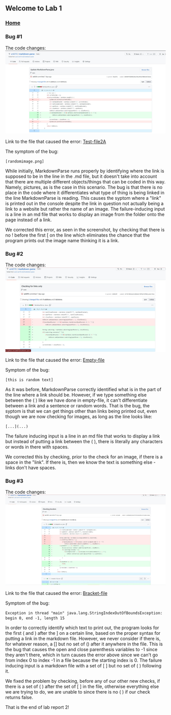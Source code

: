 ## Welcome to Lab 1

### [Home](https://ank010.github.io/cse15l-lab-reports/index.html)

### Bug #1
The code changes:
![screenshot](firstError.jpg)

Link to the file that caused the error: [Test-file2A](https://ank010.github.io/cse15l-lab-reports/test-file2A.html)

The symptom of the bug:
```
[randomimage.png]
```
While initially, MarkdownParse runs properly by identifying where the link is supposed to be in the line in the .md file, but it doesn't take into account that there are multiple different objects/things that can be coded in this way. Namely, pictures, as is the case in this scenario. The bug is that there is no place in the code where it differentiates what type of thing is being linked in the line MarkdownParse is reading. This causes the syptom where a "link" is printed out in the console despite the link in question not actually being a link to a website but rather the name of an image. The failure-inducing input is a line in an md file that works to display an image from the folder onto the page instead of a link. 

We corrected this error, as seen in the screenshot, by checking that there is no ! before the first [ on the line which eliminates the chance that the program prints out the image name thinking it is a link. 

### Bug #2
The code changes:
![screenshot](CheckingOLinks.jpg)

Link to the file that caused the error: [Empty-file](https://ank010.github.io/cse15l-lab-reports/empty-file.html)

Symptom of the bug:
```
[this is random text]
```

As it was before, MarkdownParse correctly identified what is in the part of the line where a link should be. However, if we type something else between the  ( ) like we have done in empty-file, it can't differentiate between a link and a sentence or random words. That is the bug, the syptom is that we can get things other than links being printed out, even though we are now checking for images, as long as the line looks like:
```
[...](...)
```
The failure inducing input is a line in an md file that works to display a link but instead of putting a link between the ( ), there is literally any characters or words in there with spaces. 

We corrected this by checking, prior to the check for an image, if there is a space in the "link". If there is, then we know the text is something else - links don't have spaces. 

### Bug #3
The code changes:
![screenshot](bracketCheck.jpg)

Link to the file that caused the error: [Bracket-file](https://ank010.github.io/cse15l-lab-reports/bracket-file.html)

Symptom of the bug:
```
Exception in thread "main" java.lang.StringIndexOutOfBoundsException: begin 0, end -1, length 15
```

In order to correctly identify which text to print out, the program looks for the first ( and ) after the ] on a certain line, based on the proper syntax for putting a link in the markdown file. However, we never consider if there is, for whatever reason, a [] but no set of () after it anywhere in the file. This is the bug that causes the open and close parenthesis variables to -1 since they aren't there, which in turn causes the error above since we can't go from index 0 to index -1 in a file because the starting index is 0. The failure inducing input is a markdown file with a set of [ ] but no set of ( ) following it. 

We fixed the problem by checking, before any of our other new checks, if there is a set of ( ) after the set of [ ] in the file, otherwise everything else we are trying to do, we are unable to since there is no ( ) if our check returns false. 

That is the end of lab report 2!
